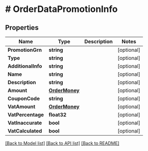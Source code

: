 # # OrderDataPromotionInfo


## Properties 


Name | Type | Description | Notes
------------ | ------------- | ------------- | -------------
**PromotionGrn**| **string** |   | [optional]
**Type**| **string** |   | [optional]
**AdditionalInfo**| **string** |   | [optional]
**Name**| **string** |   | [optional]
**Description**| **string** |   | [optional]
**Amount**| [**OrderMoney**](OrderMoney.md) |   | [optional]
**CouponCode**| **string** |   | [optional]
**VatAmount**| [**OrderMoney**](OrderMoney.md) |   | [optional]
**VatPercentage**| **float32** |   | [optional]
**VatInaccurate**| **bool** |   | [optional]
**VatCalculated**| **bool** |   | [optional]


[[Back to Model list]](../../README.md#models) [[Back to API list]](../../README.md#endpoints) [[Back to README]](../../README.md)

